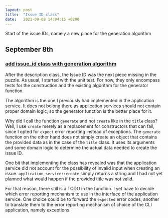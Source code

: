 ```yaml
---
layout: post
title:  "Issue ID class"
date:   2021-09-08 14:04:15 +0200
---
```


Start of the issue IDs, namely a new place for the generation algorithm
<!--more-->

## September 8th
### [add issue_id class with generation algorithm](https://github.com/arnemertz/fix/commit/7f71f58add7ae4f2b901463f02652cfc4c0785ae#diff-d0617f8f3dac69e34d4708effb379c7466a30616487d1914b71cd3fafb5a7763)

After the description class, the Issue ID was the next piece missing in the puzzle. As usual, I started with the unit test. For now, they only encompass tests for the construction and the existing algorithm for the generator function.

The algorithm is the one I previously had implemented in the application service. It does not belong there as application services should not contain proper domain logic, so the generator function is the better place for it.

Why did I call the function `generate` and not `create` like in the `title` class? Well, I use `create` merely as a replacement for constructors that can fail, since I opted for `expect` error reporting instead of exceptions. The `generate` function on the other hand does not simply create an object that contains the provided data as in the case of the `title` class. It uses its arguments and some domain logic to determine the actual data needed to create the issue ID.

One bit that implementing the class has revealed was that the application service did not account for the possibility of invalid input when creating an issue. `application_service::create` simply returns a string and I had not yet planned what would happen if the provided title was not valid.

For that reason, there still is a TODO in the function. I yet have to decide which error reporting mechanism to use in the interface of the application service. One choice could be to forward the `expected` error codes, another to translate them to the error reporting mechanism of choice of the CLI application, namely exceptions.
